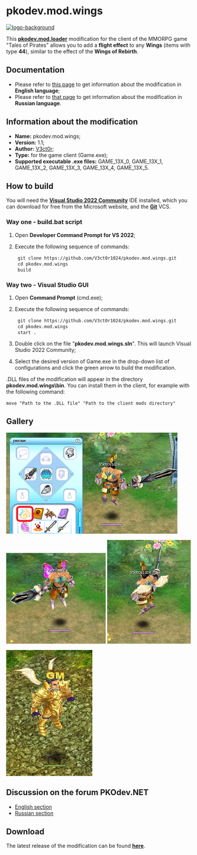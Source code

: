 # pkodev.mod.wings

[![logo-background](https://user-images.githubusercontent.com/3164064/163711104-29410e0d-3c86-411a-9319-9ffeaa62abb8.png)](http://pkodev.net "PKOdev.NET")

This [**pkodev.mod.loader**](https://github.com/V3ct0r1024/pkodev.mod.loader) modification for the client of the MMORPG game "Tales of Pirates" allows you to add a **flight effect** to any **Wings** (items with type **44**), similar to the effect of the **Wings of Rebirth**.

## Documentation

- Please refer to [this page](https://github.com/V3ct0r1024/pkodev.mod.wings/blob/master/doc/pkodev.mod.wings.doc.en.md) to get information about the modification in **English language**;
- Please refer to [that page](https://github.com/V3ct0r1024/pkodev.mod.wings/blob/master/doc/pkodev.mod.wings.doc.ru.md) to get information about the modification in **Russian language**.

## Information about the modification

- **Name:** pkodev.mod.wings;
- **Version:** 1.1;
- **Author:** [V3ct0r](https://github.com/V3ct0r1024);
- **Type:** for the game client (Game.exe);
- **Supported executable .exe files:** GAME_13X_0, GAME_13X_1, GAME_13X_2, GAME_13X_3, GAME_13X_4, GAME_13X_5.

## How to build

You will need the [**Visual Studio 2022 Community**](https://visualstudio.microsoft.com/vs/community/) IDE installed, which you can download for free from the Microsoft website, and the [**Git**](https://git-scm.com/) VCS.

### Way one - build.bat script

1. Open **Developer Command Prompt for VS 2022**;
2. Execute the following sequence of commands:

	
		git clone https://github.com/V3ct0r1024/pkodev.mod.wings.git
		cd pkodev.mod.wings
		build
       
### Way two - Visual Studio GUI

1. Open **Command Prompt** (cmd.exe);
2. Execute the following sequence of commands:

	
		git clone https://github.com/V3ct0r1024/pkodev.mod.wings.git
		cd pkodev.mod.wings
		start .

3. Double click on the file "**pkodev.mod.wings.sln**". This will launch Visual Studio 2022 Community;
4. Select the desired version of Game.exe in the drop-down list of configurations and click the green arrow to build the modification.

.DLL files of the modification will appear in the directory **pkodev.mod.wings\bin**. You can install them in the client, for example with the following command:

	
	move "Path to the .DLL file" "Path to the client mods directory"

## Gallery

![Image 1](https://raw.githubusercontent.com/V3ct0r1024/pkodev.mod.wings/master/img/0.png)

![Image 2](https://raw.githubusercontent.com/V3ct0r1024/pkodev.mod.wings/master/img/1.png)
![Image 3](https://raw.githubusercontent.com/V3ct0r1024/pkodev.mod.wings/master/img/2.png)

![Image 4](https://raw.githubusercontent.com/V3ct0r1024/pkodev.mod.wings/master/img/3.png)


## Discussion on the forum PKOdev.NET

- [English section](https://pkodev.net/topic/6008-flying-effect-for-wings/)
- [Russian section](https://pkodev.net/topic/6006-%D1%8D%D1%84%D1%84%D0%B5%D0%BA%D1%82-%D0%BF%D0%BE%D0%BB%D0%B5%D1%82%D0%B0-%D0%B4%D0%BB%D1%8F-%D0%BA%D1%80%D1%8B%D0%BB%D1%8C%D0%B5%D0%B2/)

## Download

The latest release of the modification can be found **[here](https://github.com/V3ct0r1024/pkodev.mod.wings/releases/)**.
